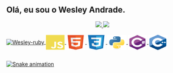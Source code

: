 ## Olá, eu sou o Wesley Andrade.

<div align="center">
  <a href="https://github.com/WesleyAA">
  <img height="180em" src="https://github-readme-stats.vercel.app/api?username=WesleyAA&show_icons=true&theme=gruvbox&include_all_commits=true&count_private=true"/>
  <img height="180em" src="https://github-readme-stats.vercel.app/api/top-langs/?username=WesleyAA&layout=compact&langs_count=7&theme=gruvbox"/>
</div>
  
  <div style="display: inline_block"><br>
  <img align="center" alt="Wesley-ruby" height="40" width="50" "src="https://raw.githubusercontent.com/devicons/devicon/icons/ruby/ruby-plain.svg">
  <img align="center" alt="Wesley-Js" height="40" width="50" src="https://raw.githubusercontent.com/devicons/devicon/master/icons/javascript/javascript-plain.svg">
  <img align="center" alt="Wesley-HTML" height="40" width="50" src="https://raw.githubusercontent.com/devicons/devicon/master/icons/html5/html5-original.svg">
  <img align="center" alt="Wesley-CSS" height="40" width="50" src="https://raw.githubusercontent.com/devicons/devicon/master/icons/css3/css3-original.svg">
  <img align="center" alt="Wesley-Python" height="40" width="50" src="https://raw.githubusercontent.com/devicons/devicon/master/icons/python/python-original.svg">
  <img align="center" alt="Wesley-Csharp" height="40" width="50" src="https://raw.githubusercontent.com/devicons/devicon/master/icons/csharp/csharp-original.svg">
  <img align="center" alt="Wesley-C++" height="40" width="50" src="https://raw.githubusercontent.com/devicons/devicon/master/icons/cplusplus/cplusplus-original.svg">

</div>

##
  
  ![Snake animation](https://github.com/WesleyAA/WesleyAA/blob/output/github-contribution-grid-snake.svg)
